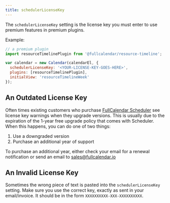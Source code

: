 ```yaml
---
title: schedulerLicenseKey
---
```


The `schedulerLicenseKey` setting is the license key you must enter to use premium features in premium plugins.

Example:

```js
// a premium plugin
import resourceTimelinePlugin from '@fullcalendar/resource-timeline';

var calendar = new Calendar(calendarEl, {
  schedulerLicenseKey: '<YOUR-LICENSE-KEY-GOES-HERE>',
  plugins: [resourceTimelinePlugin],
  initialView: 'resourceTimelineWeek'
});
```


<h2 id='outdated'>An Outdated License Key</h2>

Often times existing customers who purchase [FullCalendar Scheduler]({{site.baseurl}}/premium) see license key warnings when they upgrade versions. This is usually due to the expiration of the 1-year free upgrade policy that comes with Scheduler. When this happens, you can do one of two things:

1. Use a downgraded version
2. Purchase an additional year of support

To purchase an additional year, either check your email for a renewal notification or send an email to <a href='mailto:sales@fullcalendar.io'>sales@fullcalendar.io</a>


<h2 id='invalid'>An Invalid License Key</h2>

Sometimes the wrong piece of text is pasted into the `schedulerLicenseKey` setting. Make sure you use the correct key, exactly as sent in your email/invoice. It should be in the form `XXXXXXXXXX-XXX-XXXXXXXXXX`.

